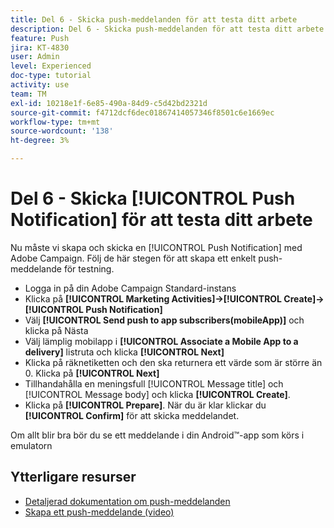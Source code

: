 ```yaml
---
title: Del 6 - Skicka push-meddelanden för att testa ditt arbete
description: Del 6 - Skicka push-meddelanden för att testa ditt arbete
feature: Push
jira: KT-4830
user: Admin
level: Experienced
doc-type: tutorial
activity: use
team: TM
exl-id: 10218e1f-6e85-490a-84d9-c5d42bd2321d
source-git-commit: f4712dcf6dec01867414057346f8501c6e1669ec
workflow-type: tm+mt
source-wordcount: '138'
ht-degree: 3%

---
```


# Del 6 - Skicka [!UICONTROL Push Notification] för att testa ditt arbete

Nu måste vi skapa och skicka en [!UICONTROL Push Notification] med Adobe Campaign. Följ de här stegen för att skapa ett enkelt push-meddelande för testning.

* Logga in på din Adobe Campaign Standard-instans
* Klicka på **[!UICONTROL Marketing Activities]->[!UICONTROL Create]->[!UICONTROL Push Notification]**
* Välj **[!UICONTROL Send push to app subscribers(mobileApp)]** och klicka på Nästa
* Välj lämplig mobilapp i **[!UICONTROL Associate a Mobile App to a delivery]** listruta och klicka **[!UICONTROL Next]**
* Klicka på räknetiketten och den ska returnera ett värde som är större än 0. Klicka på **[!UICONTROL Next]**
* Tillhandahålla en meningsfull [!UICONTROL Message title] och [!UICONTROL Message body] och klicka **[!UICONTROL Create]**.
* Klicka på **[!UICONTROL Prepare]**. När du är klar klickar du **[!UICONTROL Confirm]** för att skicka meddelandet.

Om allt blir bra bör du se ett meddelande i din Android™-app som körs i emulatorn

## Ytterligare resurser

* [Detaljerad dokumentation om push-meddelanden](https://experienceleague.adobe.com/docs/campaign-standard/using/communication-channels/push-notifications/about-push-notifications.html?lang=en)
* [Skapa ett push-meddelande (video)](/help/communication-channels/mobile/push-notifications/creating-a-push-notification.md)

